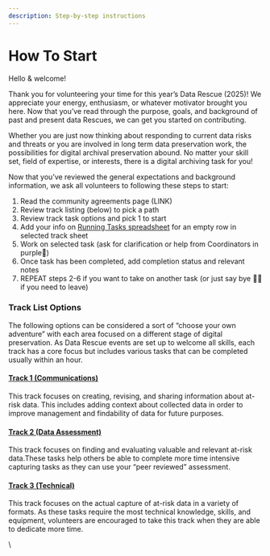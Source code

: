 ```yaml
---
description: Step-by-step instructions
---
```


# How To Start

Hello & welcome!

Thank you for volunteering your time for this year’s Data Rescue (2025)! We appreciate your energy, enthusiasm, or whatever motivator brought you here. Now that you’ve read through the purpose, goals, and background of past and present data Rescues, we can get you started on contributing.

Whether you are just now thinking about responding to current data risks and threats or you are involved in long term data preservation work, the possibilities for digital archival preservation abound. No matter your skill set, field of expertise, or interests, there is a digital archiving task for you!

Now that you’ve reviewed the general expectations and background information, we ask all volunteers to following these steps to start:

1. Read the community agreements page (LINK)
2. Review track listing (below) to pick a path&#x20;
3. Review track task options and pick 1 to start
4. Add your info on [Running Tasks spreadsheet](https://docs.google.com/spreadsheets/d/1fSQuVpfgralyFP0eZXnqrJiNmhP0umm7fL7IbmUOx8M/edit?usp=sharing) for an empty row in selected track sheet
5. Work on selected task (ask for clarification or help from Coordinators in purple💜)
6. Once task has been completed, add completion status and relevant notes
7. REPEAT steps 2-6 if you want to take on another task (or just say bye 👋🏼 if you need to leave)

### Track List Options

The following options can be considered a sort of “choose your own adventure” with each area focused on a different stage of digital preservation. As Data Rescue events are set up to welcome all skills, each track has a core focus but includes various tasks that can be completed usually within an hour.

#### [Track 1  (Communications)](track-1-communications.md)

This track focuses on creating, revising, and sharing information about at-risk data. This includes adding context about collected data in order to improve management and findability of data for future purposes.

#### [Track 2  (Data Assessment)](track-2-data-assessment.md)

This track focuses on finding and evaluating valuable and relevant at-risk data.These tasks help others be able to complete more time intensive capturing tasks as they can use your “peer reviewed” assessment.

#### [Track 3 (Technical)](track-3-technical.md)

This track focuses on the actual capture of at-risk data in a variety of formats. As these tasks require the most technical knowledge, skills, and equipment, volunteers are encouraged to take this track when they are able to dedicate more time.

\
